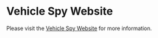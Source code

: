 # Vehicle Spy Website

Please visit the [Vehicle Spy Website](https://www.intrepidcs.com/products/software/vehicle-spy/) for more information.
